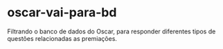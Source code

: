 # oscar-vai-para-bd
Filtrando o banco de dados do Oscar, para responder diferentes tipos de questões relacionadas as premiações.
